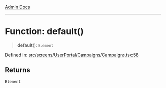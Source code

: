 [Admin Docs](/)

***

# Function: default()

> **default**(): `Element`

Defined in: [src/screens/UserPortal/Campaigns/Campaigns.tsx:58](https://github.com/PalisadoesFoundation/talawa-admin/blob/main/src/screens/UserPortal/Campaigns/Campaigns.tsx#L58)

## Returns

`Element`
